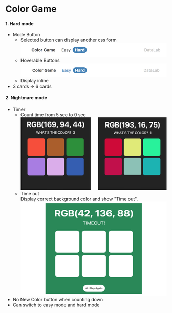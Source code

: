 # Color Game


#### 1. Hard mode
* Mode Button
    * Selected button can display another css form<br/>
    ![Mode button](img/modeBut.png)
    * Hoverable Buttons <br/>
    ![Mode button hover](img/modeButHover.png)
    * Display inline
* 3 cards => 6 cards


#### 2. Nightmare mode
* Timer
    * Count time from 5 sec to 0 sec
    ![Count time](img/count.png)
    * Time out <br/>
    Display correct background color and show "Time out".
    ![Time out](img/timeOut.png)
* No New Color button when counting down
* Can switch to easy mode and hard mode


